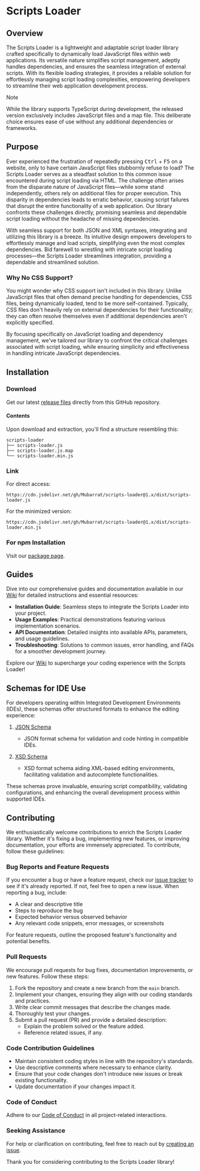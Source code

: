 # Scripts Loader

## Overview

The Scripts Loader is a lightweight and adaptable script loader library crafted specifically to dynamically load JavaScript files within web applications. Its versatile nature simplifies script management, adeptly handles dependencies, and ensures the seamless integration of external scripts. With its flexible loading strategies, it provides a reliable solution for effortlessly managing script loading complexities, empowering developers to streamline their web application development process.

> [!NOTE]
> While the library supports TypeScript during development, the released version exclusively includes JavaScript files and a map file. This deliberate choice ensures ease of use without any additional dependencies or frameworks.

## Purpose

Ever experienced the frustration of repeatedly pressing <kbd>Ctrl</kbd> + <kbd>F5</kbd> on a website, only to have certain JavaScript files stubbornly refuse to load? The Scripts Loader serves as a steadfast solution to this common issue encountered during script loading via HTML. The challenge often arises from the disparate nature of JavaScript files—while some stand independently, others rely on additional files for proper execution. This disparity in dependencies leads to erratic behavior, causing script failures that disrupt the entire functionality of a web application. Our library confronts these challenges directly, promising seamless and dependable script loading without the headache of missing dependencies.

With seamless support for both JSON and XML syntaxes, integrating and utilizing this library is a breeze. Its intuitive design empowers developers to effortlessly manage and load scripts, simplifying even the most complex dependencies. Bid farewell to wrestling with intricate script loading processes—the Scripts Loader streamlines integration, providing a dependable and streamlined solution.

### Why No CSS Support?

You might wonder why CSS support isn't included in this library. Unlike JavaScript files that often demand precise handling for dependencies, CSS files, being dynamically loaded, tend to be more self-contained. Typically, CSS files don't heavily rely on external dependencies for their functionality; they can often resolve themselves even if additional dependencies aren't explicitly specified.

By focusing specifically on JavaScript loading and dependency management, we've tailored our library to confront the critical challenges associated with script loading, while ensuring simplicity and effectiveness in handling intricate JavaScript dependencies.

## Installation
### Download
Get our latest [release files](https://github.com/Mubarrat/scripts-loader/releases) directly from this GitHub repository.

#### Contents
Upon download and extraction, you'll find a structure resembling this:
```
scripts-loader
├── scripts-loader.js
├── scripts-loader.js.map
└── scripts-loader.min.js
```

### Link
For direct access:
```
https://cdn.jsdelivr.net/gh/Mubarrat/scripts-loader@1.x/dist/scripts-loader.js
```
For the minimized version:
```
https://cdn.jsdelivr.net/gh/Mubarrat/scripts-loader@1.x/dist/scripts-loader.min.js
```

### For npm Installation
Visit our [package page](https://github.com/Mubarrat/scripts-loader/pkgs/npm/scripts-loader).

## Guides

Dive into our comprehensive guides and documentation available in our [Wiki](https://github.com/Mubarrat/scripts-loader/wiki) for detailed instructions and essential resources:

- **Installation Guide**: Seamless steps to integrate the Scripts Loader into your project.
- **Usage Examples**: Practical demonstrations featuring various implementation scenarios.
- **API Documentation**: Detailed insights into available APIs, parameters, and usage guidelines.
- **Troubleshooting**: Solutions to common issues, error handling, and FAQs for a smoother development journey.

Explore our [Wiki](https://github.com/Mubarrat/scripts-loader/wiki) to supercharge your coding experience with the Scripts Loader!

## Schemas for IDE Use

For developers operating within Integrated Development Environments (IDEs), these schemas offer structured formats to enhance the editing experience:

1. [JSON Schema](https://cdn.jsdelivr.net/gh/Mubarrat/scripts-loader@1.x/schema.json)
   - JSON format schema for validation and code hinting in compatible IDEs.

2. [XSD Schema](https://cdn.jsdelivr.net/gh/Mubarrat/scripts-loader@1.x/schema.xsd)
   - XSD format schema aiding XML-based editing environments, facilitating validation and autocomplete functionalities.

These schemas prove invaluable, ensuring script compatibility, validating configurations, and enhancing the overall development process within supported IDEs.

## Contributing

We enthusiastically welcome contributions to enrich the Scripts Loader library. Whether it's fixing a bug, implementing new features, or improving documentation, your efforts are immensely appreciated. To contribute, follow these guidelines:

### Bug Reports and Feature Requests

If you encounter a bug or have a feature request, check our [issue tracker](https://github.com/Mubarrat/scripts-loader/issues) to see if it's already reported. If not, feel free to open a new issue. When reporting a bug, include:

- A clear and descriptive title
- Steps to reproduce the bug
- Expected behavior versus observed behavior
- Any relevant code snippets, error messages, or screenshots

For feature requests, outline the proposed feature's functionality and potential benefits.

### Pull Requests

We encourage pull requests for bug fixes, documentation improvements, or new features. Follow these steps:

1. Fork the repository and create a new branch from the `main` branch.
2. Implement your changes, ensuring they align with our coding standards and practices.
3. Write clear commit messages that describe the changes made.
4. Thoroughly test your changes.
5. Submit a pull request (PR) and provide a detailed description:
   - Explain the problem solved or the feature added.
   - Reference related issues, if any.

### Code Contribution Guidelines

- Maintain consistent coding styles in line with the repository's standards.
- Use descriptive comments where necessary to enhance clarity.
- Ensure that your code changes don't introduce new issues or break existing functionality.
- Update documentation if your changes impact it.

### Code of Conduct

Adhere to our [Code of Conduct](Code_oF_Conduct.md) in all project-related interactions.

### Seeking Assistance

For help or clarification on contributing, feel free to reach out by [creating an issue](https://github.com/Mubarrat/scripts-loader/issues).

Thank you for considering contributing to the Scripts Loader library!
